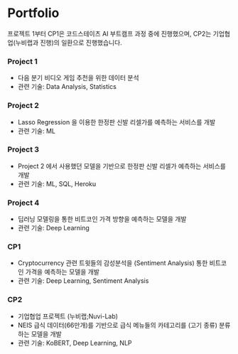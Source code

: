 # Portfolio

프로젝트 1부터 CP1은 코드스테이츠 AI 부트캠프 과정 중에 진행했으며, CP2는 기업협업(누비랩과 진행)의 일환으로 진행했습니다. 

### Project 1 
- 다음 분기 비디오 게임 추천을 위한 데이터 분석  
- 관련 기술: Data Analysis, Statistics

### Project 2 
- Lasso Regression 을 이용한 한정판 신발 리셀가를 예측하는 서비스를 개발 
- 관련 기술: ML 
 
### Project 3
- Project 2 에서 사용했던 모델을 기반으로 한정판 신발 리셀가 예측하는 서비스를 개발 
- 관련 기술: ML, SQL, Heroku

### Project 4 
- 딥러닝 모델링을 통한 비트코인 가격 방향을 예측하는 모델을 개발 
- 관련 기술: Deep Learning 

### CP1 
- Cryptocurrency 관련 트윗들의 감성분석을 (Sentiment Analysis) 통한 비트코인 가격을 예측하는 모델을 개발
- 관련 기술: Deep Learning, Sentiment Analysis 

### CP2 
- 기업협업 프로젝트 (누비랩;Nuvi-Lab)
- NEIS 급식 데이터(66만개)를 기반으로 급식 메뉴들의 카테고리를 (고기 종류) 분류하는 모델을 개발 
- 관련 기술: KoBERT, Deep Learning, NLP  
